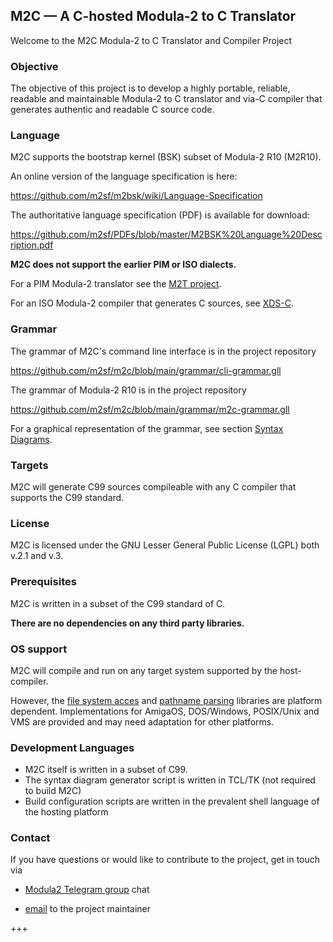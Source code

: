 ## M2C — A C-hosted Modula-2 to C Translator ##
Welcome to the M2C Modula-2 to C Translator and Compiler Project


### Objective ###

The objective of this project is to develop a highly portable, reliable, readable
and maintainable Modula-2 to C translator and via-C compiler that generates
authentic and readable C source code.


### Language ###

M2C supports the bootstrap kernel (BSK) subset of Modula-2 R10 (M2R10).

An online version of the language specification is here:

https://github.com/m2sf/m2bsk/wiki/Language-Specification

The authoritative language specification (PDF) is available for download:

https://github.com/m2sf/PDFs/blob/master/M2BSK%20Language%20Description.pdf

**M2C does not support the earlier PIM or ISO dialects.**

For a PIM Modula-2 translator see the [M2T project](https://github.com/trijezdci/m2t).

For an ISO Modula-2 compiler that generates C sources, see [XDS-C](https://github.com/excelsior-oss/xds#xds-c).


### Grammar ###

The grammar of M2C's command line interface is in the project repository

https://github.com/m2sf/m2c/blob/main/grammar/cli-grammar.gll

The grammar of Modula-2 R10 is in the project repository

https://github.com/m2sf/m2c/blob/main/grammar/m2c-grammar.gll

For a graphical representation of the grammar, see section
[Syntax Diagrams](https://github.com/m2sf/m2bsk/wiki/Language-Specification-(D)-:-Syntax-Diagrams).


### Targets ###

M2C will generate C99 sources compileable with any C compiler that supports the C99 standard.


### License ###

M2C is licensed under the GNU Lesser General Public License (LGPL) both v.2.1 and v.3.


### Prerequisites ###

M2C is written in a subset of the C99 standard of C.

**There are no dependencies on any third party libraries.**


### OS support ###

M2C will compile and run on any target system supported by the host-compiler.

However, the [file system acces](https://github.com/m2sf/m2c/tree/main/src/lib/filesys)
and [pathname parsing](https://github.com/m2sf/m2c/tree/main/src/lib/pathnames) libraries
are platform dependent. Implementations for AmigaOS, DOS/Windows, POSIX/Unix
and VMS are provided and may need adaptation for other platforms.


### Development Languages ###

* M2C itself is written in a subset of C99.
* The syntax diagram generator script is written in TCL/TK (not required to build M2C)
* Build configuration scripts are written in the prevalent shell language of the hosting platform


### Contact ###

If you have questions or would like to contribute to the project, get in touch via

* [Modula2 Telegram group](https://t.me/+hTKSWC2mWoM1OGVl) chat

* [email](mailto:REMOVE+REVERSE.com.gmail@trijezdci) to the project maintainer

+++

